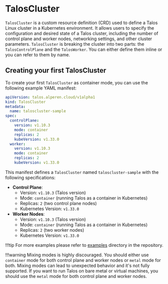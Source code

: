 # TalosCluster

`TalosCluster` is a custom resource definition (CRD) used to define a Talos Linux cluster in a Kubernetes environment. It allows users to specify the configuration and desired state of a Talos cluster, including the number of control plane and worker nodes, networking settings, and other cluster parameters. `TalosCluster` is breaking the cluster into two parts: the `TalosControlPlane` and the `TalosWorker`. You can either define them inline or you can refer to them by name.

## Creating your first TalosCluster

To create your first `TalosCluster` as container mode, you can use the following example YAML manifest:

```yaml
apiVersion: talos.alperen.cloud/v1alpha1
kind: TalosCluster
metadata:
  name: taloscluster-sample
spec:
  controlPlane:
    version: v1.10.3
    mode: container
    replicas: 2
    kubeVersion: v1.33.0
  worker:
    version: v1.10.3
    mode: container 
    replicas: 2
    kubeVersion: v1.33.0 
```

This manifest defines a `TalosCluster` named `taloscluster-sample` with the following specifications:

- **Control Plane**:
  - Version: `v1.10.3` (Talos version)
  - Mode: `container` (running Talos as a container in Kubernetes)
  - Replicas: `2` (two control plane nodes)
  - Kubernetes Version: `v1.33.0`
- **Worker Nodes**:
  - Version: `v1.10.3` (Talos version)
  - Mode: `container` (running Talos as a container in Kubernetes)
  - Replicas: `2` (two worker nodes)
  - Kubernetes Version: `v1.33.0`

!!!tip
    For more examples please refer to [examples](https://github.com/alperencelik/talos-operator/tree/main/examples) directory in the repository.

!!!warning
    Mixing modes is highly discouraged. You should either use `container` mode for both control plane and worker nodes or `metal` mode for both. Mixing modes can lead to unexpected behavior and it's not fully supported. If you want to run Talos on bare metal or virtual machines, you should use the `metal` mode for both control plane and worker nodes.
